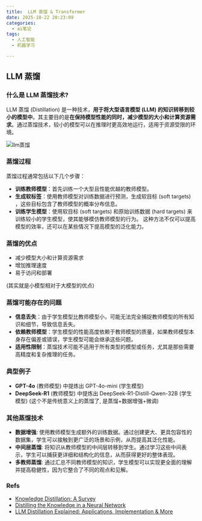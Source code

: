 ```yaml
---
title:  LLM 蒸馏 & Transformer
date: 2025-10-22 20:23:09
categories:
  - ai笔记
tags:
  - 人工智能
  - 机器学习

---
```


## LLM 蒸馏

### 什么是 LLM 蒸馏技术?

LLM 蒸馏 (Distillation) 是一种技术，**用于将大型语言模型 (LLM) 的知识转移到较小的模型中**。其主要目的是**在保持模型性能的同时，减少模型的大小和计算资源需求**。通过蒸馏技术，较小的模型可以在推理时更高效地运行，适用于资源受限的环境。

![llm蒸馏](https://github.com/user-attachments/assets/4cdd90b7-44a1-457e-b4ec-f17b2da272cf)

### 蒸馏过程

蒸馏过程通常包括以下几个步骤：

* **训练教师模型**：首先训练一个大型且性能优越的教师模型。
* **生成软标签**：使用教师模型对训练数据进行预测，生成软目标 (soft targets) ，这些目标包含了教师模型的概率分布信息。
* **训练学生模型**：使用软目标 (soft targets) 和原始训练数据 (hard targets) 来训练较小的学生模型，使其能够模仿教师模型的行为。 这种方法不仅可以提高模型的效率，还可以在某些情况下提高模型的泛化能力。

### 蒸馏的优点

* 减少模型大小和计算资源需求
* 增加推理速度
* 易于访问和部署

(其实就是小模型相对于大模型的优点)

### 蒸馏可能存在的问题

* **信息丢失**：由于学生模型比教师模型小，可能无法完全捕捉教师模型的所有知识和细节，导致信息丢失。
* **依赖教师模型**：学生模型的性能高度依赖于教师模型的质量，如果教师模型本身存在偏差或错误，学生模型可能会继承这些问题。
* **适用性限制**：蒸馏技术可能不适用于所有类型的模型或任务，尤其是那些需要高精度和复杂推理的任务。

### 典型例子

* **GPT-4o** (教师模型) 中提炼出 GPT-4o-mini (学生模型)
* **DeepSeek-R1** (教师模型) 中提炼出 DeepSeek-R1-Distill-Qwen-32B (学生模型) (这个不是传统意义上的蒸馏了, 是蒸馏+数据增强+微调)

### 其他蒸馏技术

* **数据增强**: 使用教师模型生成额外的训练数据。通过创建更大、更具包容性的数据集，学生可以接触到更广泛的场景和示例，从而提高其泛化性能。
* **中间层蒸馏**: 将知识从教师模型的中间层转移到学生。通过学习这些中间表示，学生可以捕获更详细和结构化的信息，从而获得更好的整体表现。
* **多教师蒸馏**: 通过汇总不同教师模型的知识，学生模型可以实现更全面的理解并提高稳健性，因为它整合了不同的观点和见解。

### Refs

* [Knowledge Distillation: A Survey](https://arxiv.org/pdf/2006.05525)
* [Distilling the Knowledge in a Neural Network](https://arxiv.org/pdf/1503.02531)
* [LLM Distillation Explained: Applications, Implementation & More](https://www.datacamp.com/blog/distillation-llm)